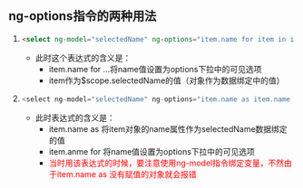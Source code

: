 ## ng-options指令的两种用法

1. ```html
   <select ng-model="selectedName" ng-options="item.name for item in items">	
   ```

   * 此时这个表达式的含义是：
     * item.name for ...将name值设置为options下拉中的可见选项
     * item作为$scope.selectedName的值（对象作为数据绑定中的值）

2. ```javascript
   <select ng-model="selectedName" ng-options="item.name as item.name for item in items">
   ```

   * 此时表达式的含义是：
     * item.name as 将item对象的name属性作为selectedName数据绑定的值
     * item.anme for 将name值设置为options下拉中的可见选项
     * <font color="red">当时用该表达式的时候，要注意使用ng-model指令绑定变量，不然由于item.name as 没有赋值的对象就会报错</font>


